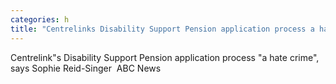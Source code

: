 ```yaml
---
categories: h
title: "Centrelinks Disability Support Pension application process a hate crime says Sophie ReidSinger  ABC News"
---
```

Centrelink"s Disability Support Pension application process "a hate crime", says Sophie Reid-Singer&nbsp;&nbsp;ABC News